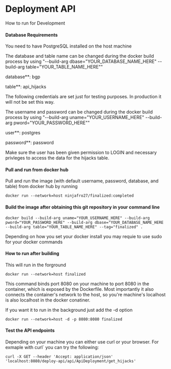 Deployment API
===========================

How to run for Development

#### Database Requirements

You need to have PostgreSQL installed on the host machine

The database and table name can be changed during the docker build process by using "--build-arg dbase="YOUR_DATABASE_NAME_HERE" --build-arg table="YOUR_TABLE_NAME_HERE""

database**: bgp

table**: api_hijacks

The following credentials are set just for testing purposes. In production it will not be set this way.

The username and password can be changed during the docker build process by using "--build-arg uname="YOUR_USERNAME_HERE" --build-arg pword="YOUR_PASSWORD_HERE""

user**: postgres

password**: password


Make sure the user has been given permission to LOGIN and necessary privleges to access the data for the hijacks table.

#### Pull and run from docker hub

Pull and run the image (with default username, password, database, and table) from docker hub by running

```
docker run --network=host ninjafro27/finalized:completed
```

#### Build the image after obtaining this git repository in your command line

```
docker build --build-arg uname="YOUR_USERNAME_HERE" --build-arg pword="YOUR_PASSWORD_HERE" --build-arg dbase="YOUR_DATABASE_NAME_HERE --build-arg table="YOUR_TABLE_NAME_HERE" --tag="finalized" .

```

Depending on how you set your docker install you may requie to use sudo for your docker commands

#### How to run after building

This will run in the forground 

```
docker run --network=host finalized
```


This command binds port 8080 on your machine to port 8080 in the container, which is exposed by the Dockerfile. Most importantly it also connects the container's network to the host, so you're machine's localhost is also localhost in the docker conatiner.


If you want it to run in the background just add the -d option

```
docker run --network=host -d -p 8080:8080 finalized
```

#### Test the API endpoints

Depending on your machine you can either use curl or your browser. For exmaple with curl` you can try the following:

```
curl -X GET --header 'Accept: application/json' 'localhost:8080/deploy-api/api/ApiDeployment/get_hijacks'
```
